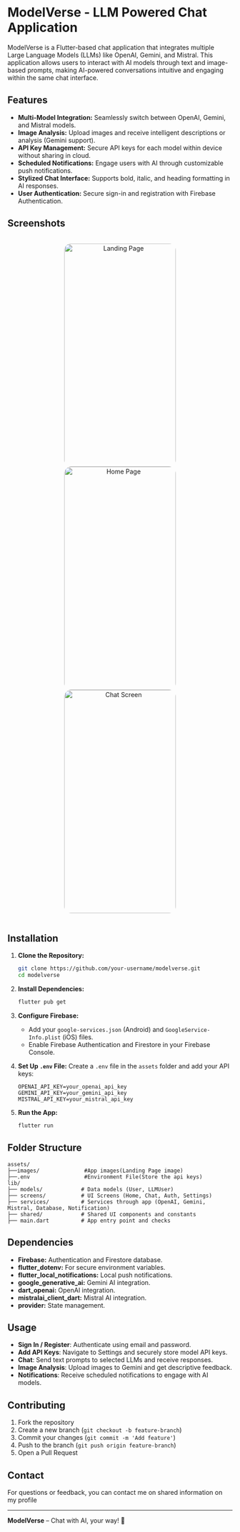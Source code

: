 # ModelVerse - LLM Powered Chat Application

ModelVerse is a Flutter-based chat application that integrates multiple Large Language Models (LLMs) like OpenAI, Gemini, and Mistral. This application allows users to interact with AI models through text and image-based prompts, making AI-powered conversations intuitive and engaging within the same chat interface.

## Features

- **Multi-Model Integration:** Seamlessly switch between OpenAI, Gemini, and Mistral models.
- **Image Analysis:** Upload images and receive intelligent descriptions or analysis (Gemini support).
- **API Key Management:** Secure API keys for each model within device without sharing in cloud.
- **Scheduled Notifications:** Engage users with AI through customizable push notifications.
- **Stylized Chat Interface:** Supports bold, italic, and heading formatting in AI responses.
- **User Authentication:** Secure sign-in and registration with Firebase Authentication.

## Screenshots

<div align="center" style="display: flex; justify-content: center; gap: 20px;">
  <div style="padding: 15px;">
    <a href="https://imgbb.com/">
      <img src="https://i.ibb.co/gjWGtQV/1-Landing-Page.png" alt="Landing Page" width="250" height="500" style="border-radius: 15px;"/>
    </a>
    <a href="https://imgbb.com/">
      <img src="https://i.ibb.co/Vj8t4Yt/4-Home-Page.png" alt="Home Page" width="250" height="500" style="border-radius: 15px;"/>
    </a>
    <a href="https://imgbb.com/">
      <img src="https://i.ibb.co/vH6NBPp/7-Chat-Screen.png" alt="Chat Screen" width="250" height="500" style="border-radius: 15px;"/>
    </a>
   </div>
</div>




## Installation

1. **Clone the Repository:**
   ```bash
   git clone https://github.com/your-username/modelverse.git
   cd modelverse
   ```

2. **Install Dependencies:**
   ```bash
   flutter pub get
   ```

3. **Configure Firebase:**
   - Add your `google-services.json` (Android) and `GoogleService-Info.plist` (iOS) files.
   - Enable Firebase Authentication and Firestore in your Firebase Console.

4. **Set Up `.env` File:**
   Create a `.env` file in the `assets` folder and add your API keys:
   ```env
   OPENAI_API_KEY=your_openai_api_key
   GEMINI_API_KEY=your_gemini_api_key
   MISTRAL_API_KEY=your_mistral_api_key
   ```

5. **Run the App:**
   ```bash
   flutter run
   ```

## Folder Structure

```
assets/
├──images/              #App images(Landing Page image)
├──.env                 #Environment File(Store the api keys)
lib/
├── models/            # Data models (User, LLMUser)
├── screens/           # UI Screens (Home, Chat, Auth, Settings)
├── services/          # Services through app (OpenAI, Gemini, Mistral, Database, Notification)
├── shared/            # Shared UI components and constants
├── main.dart          # App entry point and checks
```

## Dependencies

- **Firebase:** Authentication and Firestore database.
- **flutter_dotenv:** For secure environment variables.
- **flutter_local_notifications:** Local push notifications.
- **google_generative_ai:** Gemini AI integration.
- **dart_openai:** OpenAI integration.
- **mistralai_client_dart:** Mistral AI integration.
- **provider:** State management.

## Usage

- **Sign In / Register**: Authenticate using email and password.
- **Add API Keys**: Navigate to Settings and securely store model API keys.
- **Chat**: Send text prompts to selected LLMs and receive responses.
- **Image Analysis**: Upload images to Gemini and get descriptive feedback.
- **Notifications**: Receive scheduled notifications to engage with AI models.

## Contributing

1. Fork the repository
2. Create a new branch (`git checkout -b feature-branch`)
3. Commit your changes (`git commit -m 'Add feature'`)
4. Push to the branch (`git push origin feature-branch`)
5. Open a Pull Request


## Contact

For questions or feedback, you can contact me on shared information on my profile

---

**ModelVerse** – Chat with AI, your way! 🚀
